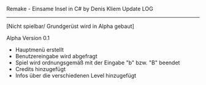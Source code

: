 Remake - Einsame Insel in C# by Denis Kliem 
Update LOG

----------------------------------------------------
[Nicht spielbar/ Grundgerüst wird in Alpha gebaut]

Alpha Version 0.1
- Hauptmenü erstellt
- Benutzereingabe wird abgefragt
- Spiel wird ordnungsgemäß mit der Eingabe "b" bzw. "B" beendet
- Credits hinzugefügt
- Infos über die verschiedenen Level hinzugefügt
